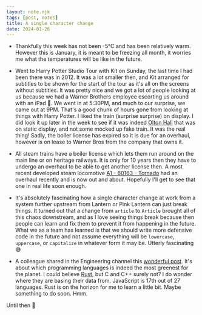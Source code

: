 ```yaml
---
layout: note.njk
tags: [post, notes]
title: A single character change
date: 2024-01-26
---
```


* Thankfully this week has not been -5°C and has been relatively warm. However this is January, it is meant to be freezing all month, it worries me what the temperatures will be like in the future.

* Went to Harry Potter Studio Tour with Kit on Sunday, the last time I had been there was in 2012. It was a lot smaller then, and Kit arranged for subtitles to be shown for the start of the tour as it's all on the screens without subtitles. It was pretty nice and we got a lot of people looking at us because we had a Warner Brothers employee escorting us around with an iPad 🤣. We went in at 5:30PM, and much to our surprise, we came out at 9PM. That's a good chunk of hours gone from looking at things with Harry Potter. I liked the train (surprise surprise) on display. I did look it up later in the week to see if it was indeed [Olton Hall](https://en.wikipedia.org/wiki/GWR_4900_Class_5972_Olton_Hall) that was on static display, and not some mocked up fake train. It was the real thing! Sadly, the boiler license has expired so it is due for an overhaul, however is on lease to Warner Bros from the company that owns it.

* All steam trains have a boiler license which lets them run around on the main line or on heritage railways. It is only for 10 years then they have to undergo an overhaul to be able to get another license then. A most recent developed steam locomotive [A1 - 60163 - Tornado](https://en.wikipedia.org/wiki/LNER_Peppercorn_Class_A1_60163_Tornado) had an overhaul recently and is now out and about. Hopefully I'll get to see that one in real life soon enough.

* It's absolutely fascinating how a single character change at work from a system further upstream from Lantern or Pink Lantern can just break things. It turned out that a change from `article` to `Article` brought all of this chaos downstream, and as I love seeing things break because then people can learn and fix them to prevent it from happening in the future. What we as a team has learned is that we should write more defensive code in the future and not assume everything will be `lowercase`, `uppercase`, or `capitalize` in whatever form it may be. Utterly fascinating 😅

* A colleague shared in the Engineering channel this [wonderful post](https://www.linkedin.com/posts/bytebytego_systemdesign-coding-interviewtips-activity-7156542626446344192-nmBJ). It's about which programming languages is indeed the most greenest for the planet. I could believe [Rust](https://www.rust-lang.org/), but C and C++ surely not? I do wonder where they are basing their data from. JavaScript is 17th out of 27 languages. Rust is on the horizon for me to learn a little bit. Maybe something to do soon. Hmm.

Until then 👋
